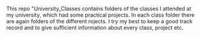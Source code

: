 This repo "University_Classes contains folders of the classes I attended at my university, which had some practical projects.
In each class folder there are again folders of the different rojects. I try my best to keep a good track record and to give 
sufficient information about every class, project etc.